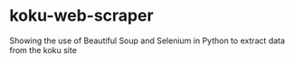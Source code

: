 # koku-web-scraper
Showing the use of Beautiful Soup and Selenium in Python to extract data from the koku site

